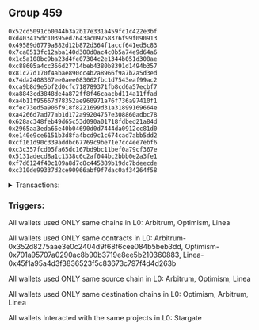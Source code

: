 ## Group 459

```0x02b5a8ce3057c1b2036c06a3427d1ae5e312e850
0x52cd5091cb0044b3a2b17e331a459fc1c422e3bf
0xd403415dc10395ed7643ac09758376f99f090913
0x49589d0779a882d12b872d364f1accf641ed5c83
0x7ca8513fc12aba140d308d8ac4c0b5a74e9d64a6
0x1c5a108bc9ba23d4fe07304c2e1344b051d308ae
0xc88605a4cc366d27714beb4380b8391d1494b357
0x81c27d170f4abae890cc4b2a8966f9a7b2a5d3ed
0x74da2408367ee0aee083062fbc1d7543eaf99ac2
0xca9b8d9e5bf2d0cfc718789371fb8cd6a57ecbf7
0xa8843cd3848de4a872ff8f46caacbd114a11ffad
0xa4b11f95667d78352ae960971a76f736a97410f1
0xfec73ed5a906f918f8221699d31a31899169664e
0xa4266d7ad77ab1d172a99204757e308860adbc78
0x628ac348feb49d65c53d090a01718fdbed21a84d
0x2965aa3eda66e40b04690d0d7444da0912cc81d0
0xe140e9ce6151b3d8fa4bcd9c1c674cad7abb5dd2
0xcf161d90c339addbc67769c9be71e7cc4ee7ebf6
0xc3c357fcd05fa65dc167bd9bc11bef0a79cf367e
0x5131adecd8a1c1338c6c2af044bc2bbb0e2a3fe1
0xf7d6124f40c109a8d7c8c445389b19dc7bdeecde
0xc310de99337d2ce90966abf9f7dac0af34264f58
```
<details>
<summary>Transactions:</summary>

Hashes: 

Wallet: 0x02b5a8ce3057c1b2036c06a3427d1ae5e312e850

       Hash: 0x31999898cc4ce3b30d22a97a5d8a0a3bc6635493acac7ff2c682bbaf03ed1a73
         - source chain: Arbitrum
         - destination chain: Optimism
         - project: Stargate
         - contract: 0x352d8275aae3e0c2404d9f68f6cee084b5beb3dd
         - value USD: 332.865419222
       Hash: 0x18f4721b98d026c4eb0dd162faf505072355921f7da9148365278cc6e227ed2c
         - source chain: Optimism
         - destination chain: Arbitrum
         - project: Stargate
         - contract: 0x701a95707a0290ac8b90b3719e8ee5b210360883
         - value USD: 309.352371763
       Hash: 0x671cde7823cf572037d0569b4b201b4cf6aae99ce8812c47a8c655dfef061447
         - source chain: Arbitrum
         - destination chain: Optimism
         - project: Stargate
         - contract: 0x352d8275aae3e0c2404d9f68f6cee084b5beb3dd
         - value USD: 391.680301944
       Hash: 0xfd8d2575aecd520d01349049e1619019bd86460662679926463508fd10147791
         - source chain: Optimism
         - destination chain: Arbitrum
         - project: Stargate
         - contract: 0x701a95707a0290ac8b90b3719e8ee5b210360883
         - value USD: 378.904839711
       Hash: 0x3c4b9ec1bb70cc80e5f6900f9950289f4e0fa78c3f8cf6ba2223e0789241fe1a
         - source chain: Arbitrum
         - destination chain: Optimism
         - project: Stargate
         - contract: 0x352d8275aae3e0c2404d9f68f6cee084b5beb3dd
         - value USD: 680.616867126
       Hash: 0x344e701a800133fc6e8130cbe8ff4318ff0108e732e41013e2beeeabc301a6e4
         - source chain: Optimism
         - destination chain: Arbitrum
         - project: Stargate
         - contract: 0x701a95707a0290ac8b90b3719e8ee5b210360883
         - value USD: 656.125067682
       Hash: 0xee0cd3bf4ddd519a605953d34c8c0acba498fadb901f37ba2ed2720565175cd6
         - source chain: Linea
         - destination chain: Arbitrum
         - project: Stargate
         - contract: 0x45f1a95a4d3f3836523f5c83673c797f4d4d263b
         - value USD: 643.855389881
       Hash: 0x52a590dc444e10dce367c96b9a11e07ba8693e5f5cea32699292761140a846b5
         - source chain: Arbitrum
         - destination chain: Linea
         - project: Stargate
         - contract: 0x352d8275aae3e0c2404d9f68f6cee084b5beb3dd
         - value USD: 29.805459648
       Hash: 0x99ff224c7803439c0766186a6bf44a3aeac32f3242656e6b41f06030c250fde0
         - source chain: Arbitrum
         - destination chain: Linea
         - project: Stargate
         - contract: 0x352d8275aae3e0c2404d9f68f6cee084b5beb3dd
         - value USD: 54.746989273
Wallet: 0x52cd5091cb0044b3a2b17e331a459fc1c422e3bf

       Hash:0x4d96d91a2c30f9bb95062449c91a0f5f8351ef846d7a5c8da176b8968f9bebb2
         - source chain: Arbitrum
         - destination chain: Optimism
         - project: Stargate
         - contract: 0x352d8275aae3e0c2404d9f68f6cee084b5beb3dd
         - value USD: 387.052813049
       Hash:0xb6d95562ba4d56353d21cc288c217ae52b7970f321ea8b2dd24e929261f2f46d
         - source chain: Optimism
         - destination chain: Arbitrum
         - project: Stargate
         - contract: 0x701a95707a0290ac8b90b3719e8ee5b210360883
         - value USD: 349.862801399
       Hash:0xf1765c5a65e22cfd08625041873a328bf53722751eb3c302174b5d37c5e955df
         - source chain: Arbitrum
         - destination chain: Optimism
         - project: Stargate
         - contract: 0x352d8275aae3e0c2404d9f68f6cee084b5beb3dd
         - value USD: 382.356284411
       Hash:0xe48c2fa138d8a1727f23912e0a985c5c58b8998750b8790abf90ba251c11efab
         - source chain: Optimism
         - destination chain: Arbitrum
         - project: Stargate
         - contract: 0x701a95707a0290ac8b90b3719e8ee5b210360883
         - value USD: 380.700597245
       Hash:0xc6085e199a327b2643db08e7baf867cced47bd86a726d9c5ab6949a131afc2ec
         - source chain: Arbitrum
         - destination chain: Optimism
         - project: Stargate
         - contract: 0x352d8275aae3e0c2404d9f68f6cee084b5beb3dd
         - value USD: 382.76781236
       Hash:0xbd35db7a830de8af4e271c515a0b95037b76e9135f254acb294643e3d9c29830
         - source chain: Arbitrum
         - destination chain: Optimism
         - project: Stargate
         - contract: 0x352d8275aae3e0c2404d9f68f6cee084b5beb3dd
         - value USD: 767.726534421
       Hash:0x069315a30f9ef95684b2718126ebd2c738beea4b353640e201857532f07adda7
         - source chain: Optimism
         - destination chain: Arbitrum
         - project: Stargate
         - contract: 0x701a95707a0290ac8b90b3719e8ee5b210360883
         - value USD: 739.072696977
       Hash:0x317d1926bb2cda07a2f5052d12f0056bde64e426aa8a4f781b0a43dcdf35c46c
         - source chain: Linea
         - destination chain: Arbitrum
         - project: Stargate
         - contract: 0x45f1a95a4d3f3836523f5c83673c797f4d4d263b
         - value USD: 712.620582238
       Hash:0xa83c58ff28bf0212a1baab356644a7706e69deabd9c4a50498f4096aea7463ff
         - source chain: Arbitrum
         - destination chain: Linea
         - project: Stargate
         - contract: 0x352d8275aae3e0c2404d9f68f6cee084b5beb3dd
         - value USD: 26.324680371
       Hash:0x87e46fde624e3cfe47add40e77714a3c37897833ddfbc7fbee7ad943e55b84c7
         - source chain: Arbitrum
         - destination chain: Linea
         - project: Stargate
         - contract: 0x352d8275aae3e0c2404d9f68f6cee084b5beb3dd
         - value USD: 57.425451912
Wallet: 0xd403415dc10395ed7643ac09758376f99f090913

       Hash:0x767f209bb6b2d84782ddb44536f9fa1307e9b78280855ecb1ecee5951f7a6e70
         - source chain: Arbitrum
         - destination chain: Optimism
         - project: Stargate
         - contract: 0x352d8275aae3e0c2404d9f68f6cee084b5beb3dd
         - value USD: 425.758094354
       Hash:0x3d1bf7256d0fe8e764e1e65f82477b31e9682e0e81705b77e488c7cdda99a7a2
         - source chain: Optimism
         - destination chain: Arbitrum
         - project: Stargate
         - contract: 0x701a95707a0290ac8b90b3719e8ee5b210360883
         - value USD: 368.276633051
       Hash:0x1918a97d867955cc5fa4b1c19ab1b466b30eb0e1b98e110e10f82faec682b526
         - source chain: Arbitrum
         - destination chain: Optimism
         - project: Stargate
         - contract: 0x352d8275aae3e0c2404d9f68f6cee084b5beb3dd
         - value USD: 373.025055851
       Hash:0x5d26531dea906a1d42a4db4c240775b1ffbb4cf5db679859fa4a00551057f77e
         - source chain: Optimism
         - destination chain: Arbitrum
         - project: Stargate
         - contract: 0x701a95707a0290ac8b90b3719e8ee5b210360883
         - value USD: 389.679384916
       Hash:0x287ef2e8ce6c8f4b0c60a2e4cdc4b3d04753ee42328ac4dd4406062e8211588e
         - source chain: Arbitrum
         - destination chain: Optimism
         - project: Stargate
         - contract: 0x352d8275aae3e0c2404d9f68f6cee084b5beb3dd
         - value USD: 382.76781236
       Hash:0xe50af753e66dfe2a4ffee4119404b760b04446213f45c03744f19b41e9ac0d75
         - source chain: Arbitrum
         - destination chain: Optimism
         - project: Stargate
         - contract: 0x352d8275aae3e0c2404d9f68f6cee084b5beb3dd
         - value USD: 660.872009206
       Hash:0x691e2349442f90c39df1fe6a59461fcf7d5787f349000bf2b6cfd76d0608837b
         - source chain: Optimism
         - destination chain: Arbitrum
         - project: Stargate
         - contract: 0x701a95707a0290ac8b90b3719e8ee5b210360883
         - value USD: 636.180356818
       Hash:0xa687776af3cef0b25a7297760cec1f55fa369c6a15d5923412a638181c81db02
         - source chain: Linea
         - destination chain: Arbitrum
         - project: Stargate
         - contract: 0x45f1a95a4d3f3836523f5c83673c797f4d4d263b
         - value USD: 789.192983403
       Hash:0xeda34293c68e21674b2f7c6d4a8ba020c9f06a07b0928a621eb8320e8e914952
         - source chain: Arbitrum
         - destination chain: Linea
         - project: Stargate
         - contract: 0x352d8275aae3e0c2404d9f68f6cee084b5beb3dd
         - value USD: 27.498363136
       Hash:0xdec66b9d519aeb8a40898b285efb3b2b5770c801d0ed36e6e80b4cc8f971885d
         - source chain: Arbitrum
         - destination chain: Linea
         - project: Stargate
         - contract: 0x352d8275aae3e0c2404d9f68f6cee084b5beb3dd
         - value USD: 75.509271965
Wallet: 0x49589d0779a882d12b872d364f1accf641ed5c83

       Hash:0x306ae226fc2c79734840a3584a1c36cbc13e37ebff417f787f5d043dd0092ef9
         - source chain: Arbitrum
         - destination chain: Optimism
         - project: Stargate
         - contract: 0x352d8275aae3e0c2404d9f68f6cee084b5beb3dd
         - value USD: 358.02385207
       Hash:0x83d0c9908b6df32dff57118ead7514e8b7a33145f6d9a22840a1626e8734d224
         - source chain: Optimism
         - destination chain: Arbitrum
         - project: Stargate
         - contract: 0x701a95707a0290ac8b90b3719e8ee5b210360883
         - value USD: 331.448969746
       Hash:0xac9576065d906019b1b5cec1e00a13d4ccbdddb4895b212b8ec899005d9fd4c4
         - source chain: Arbitrum
         - destination chain: Optimism
         - project: Stargate
         - contract: 0x352d8275aae3e0c2404d9f68f6cee084b5beb3dd
         - value USD: 335.721758892
       Hash:0x544cf98d3688e06d0541b4af917140f0895bc88eb05b932dfa0499b701706b62
         - source chain: Optimism
         - destination chain: Arbitrum
         - project: Stargate
         - contract: 0x701a95707a0290ac8b90b3719e8ee5b210360883
         - value USD: 326.82787122
       Hash:0xbf5d66b2c7c29923850608f1354d9b31677d751f1d9bd36967aa9cf3b56aa6fa
         - source chain: Arbitrum
         - destination chain: Optimism
         - project: Stargate
         - contract: 0x352d8275aae3e0c2404d9f68f6cee084b5beb3dd
         - value USD: 328.086696309
       Hash:0x231713548e2f2310a6141a9d3a379ea9a1b279c8d41be8e8455ee460d3a81440
         - source chain: Arbitrum
         - destination chain: Optimism
         - project: Stargate
         - contract: 0x352d8275aae3e0c2404d9f68f6cee084b5beb3dd
         - value USD: 754.950449884
       Hash:0x40b18e808d2014a4b494e7d2891ef70ee249217462ad4aad7a2128d123574275
         - source chain: Optimism
         - destination chain: Arbitrum
         - project: Stargate
         - contract: 0x701a95707a0290ac8b90b3719e8ee5b210360883
         - value USD: 726.956751125
       Hash:0x62ea0ef06b79704fbc874e420c6bb8afe2e69da3c5af7a3e889a34f893464a26
         - source chain: Linea
         - destination chain: Arbitrum
         - project: Stargate
         - contract: 0x45f1a95a4d3f3836523f5c83673c797f4d4d263b
         - value USD: 832.947423342
       Hash:0x17e7d2a1a15bbeb07bc811e4c7f30603bf9bb1b01b800c849386b8bac0e1ed1b
         - source chain: Arbitrum
         - destination chain: Linea
         - project: Stargate
         - contract: 0x352d8275aae3e0c2404d9f68f6cee084b5beb3dd
         - value USD: 25.954821989
       Hash:0x553c0fd99ab23ac493f838eee1ae13e7437185072d2e7ae53db259b8f931af81
         - source chain: Arbitrum
         - destination chain: Linea
         - project: Stargate
         - contract: 0x352d8275aae3e0c2404d9f68f6cee084b5beb3dd
         - value USD: 72.56860525
Wallet: 0x7ca8513fc12aba140d308d8ac4c0b5a74e9d64a6

       Hash:0x8b905b9dd101c225b44d1a75eb639917f7ea315b07e7e67384db90080c8f0837
         - source chain: Arbitrum
         - destination chain: Optimism
         - project: Stargate
         - contract: 0x352d8275aae3e0c2404d9f68f6cee084b5beb3dd
         - value USD: 387.052813049
       Hash:0x320743b8f357d11073c1931e1f1e69be6a0bb4b4a62b41072f0787eb441b35e7
         - source chain: Optimism
         - destination chain: Arbitrum
         - project: Stargate
         - contract: 0x701a95707a0290ac8b90b3719e8ee5b210360883
         - value USD: 349.862801399
       Hash:0xeed82904dd6d93776c7939d28785524df88fb189fd3e16c772626439f9f5f81a
         - source chain: Arbitrum
         - destination chain: Optimism
         - project: Stargate
         - contract: 0x352d8275aae3e0c2404d9f68f6cee084b5beb3dd
         - value USD: 373.022920582
       Hash:0x7f302f1aac4a118b318a270b8d702194ad0e3c4b2f6e20960fae6fa303ee3da6
         - source chain: Optimism
         - destination chain: Arbitrum
         - project: Stargate
         - contract: 0x701a95707a0290ac8b90b3719e8ee5b210360883
         - value USD: 371.721809574
       Hash:0x181d9d4a7c58fa23ccfeaaede5fe8b306a3a6e535c44a291001c4c1a32cff1ee
         - source chain: Arbitrum
         - destination chain: Optimism
         - project: Stargate
         - contract: 0x352d8275aae3e0c2404d9f68f6cee084b5beb3dd
         - value USD: 382.262368664
       Hash:0xc2f81681460849077e6e075d09abcf54701cfcebc57e96d21a18a3f65e1af12e
         - source chain: Arbitrum
         - destination chain: Optimism
         - project: Stargate
         - contract: 0x352d8275aae3e0c2404d9f68f6cee084b5beb3dd
         - value USD: 756.886220268
       Hash:0x1a9a2aa59bd11c69934b64c5a6607b8c61fa09a51e988d77058022e56e7dfea8
         - source chain: Optimism
         - destination chain: Arbitrum
         - project: Stargate
         - contract: 0x701a95707a0290ac8b90b3719e8ee5b210360883
         - value USD: 728.634343627
       Hash:0x7d9776046fc50568935f5b8827f7ed33275184f7e6094712a408edf16a9aa24b
         - source chain: Linea
         - destination chain: Arbitrum
         - project: Stargate
         - contract: 0x45f1a95a4d3f3836523f5c83673c797f4d4d263b
         - value USD: 582.905591252
       Hash:0x1164841702334065fa404582097112bd5aa7676d4e4db77c641e03ebbe96e21b
         - source chain: Arbitrum
         - destination chain: Linea
         - project: Stargate
         - contract: 0x352d8275aae3e0c2404d9f68f6cee084b5beb3dd
         - value USD: 29.578063576
       Hash:0xe539f6cd5d63d47f1147830d7824949ce21b8bc18988d7140ab9e2628dc62dc9
         - source chain: Arbitrum
         - destination chain: Linea
         - project: Stargate
         - contract: 0x352d8275aae3e0c2404d9f68f6cee084b5beb3dd
         - value USD: 63.342509746
Wallet: 0x1c5a108bc9ba23d4fe07304c2e1344b051d308ae

       Hash:0x71d72d962a0f05736e75e416b9d94dec58fe4b854d179144bef6ebf6ef354fa5
         - source chain: Arbitrum
         - destination chain: Optimism
         - project: Stargate
         - contract: 0x352d8275aae3e0c2404d9f68f6cee084b5beb3dd
         - value USD: 336.527402597
       Hash:0xb7b4307a86020766cf4bbfe80cefa41429930fa19d0000ed23366df66fa71307
         - source chain: Optimism
         - destination chain: Arbitrum
         - project: Stargate
         - contract: 0x701a95707a0290ac8b90b3719e8ee5b210360883
         - value USD: 313.035138094
       Hash:0x3ae044154ad8acf140711de7664b1f635218ad65d37f879735509201e700f7dc
         - source chain: Arbitrum
         - destination chain: Optimism
         - project: Stargate
         - contract: 0x352d8275aae3e0c2404d9f68f6cee084b5beb3dd
         - value USD: 391.673641435
       Hash:0xcd7cc98deb1cdf49995ad6078fb16d894d5c2bacdf777cb27676cfd39d50b681
         - source chain: Optimism
         - destination chain: Arbitrum
         - project: Stargate
         - contract: 0x701a95707a0290ac8b90b3719e8ee5b210360883
         - value USD: 378.904839711
       Hash:0x7945df00e5e5f7d4103cd9a030763ed589fa25d43d9b1deeecb021366e3df9b1
         - source chain: Arbitrum
         - destination chain: Optimism
         - project: Stargate
         - contract: 0x352d8275aae3e0c2404d9f68f6cee084b5beb3dd
         - value USD: 364.059398727
       Hash:0xef689678a5a1d20dafda86574fbd9477a2ae4f64b922ca963406fbfed8d1b28b
         - source chain: Arbitrum
         - destination chain: Optimism
         - project: Stargate
         - contract: 0x352d8275aae3e0c2404d9f68f6cee084b5beb3dd
         - value USD: 667.066474436
       Hash:0xead1da4fc8d29e08546f3ee98d82dd6ead53be4099f84488aac65ef6a1e0d935
         - source chain: Optimism
         - destination chain: Arbitrum
         - project: Stargate
         - contract: 0x701a95707a0290ac8b90b3719e8ee5b210360883
         - value USD: 641.958730993
       Hash:0xc3026c1387830ad07165399fc7aa85094d42f6dd1e8e105276b41560bf5570f0
         - source chain: Linea
         - destination chain: Arbitrum
         - project: Stargate
         - contract: 0x45f1a95a4d3f3836523f5c83673c797f4d4d263b
         - value USD: 814.190057538
       Hash:0xb84d634b695eae4ab6d5c21a99f404228038551b49d0f13a007f9d47a3adfab4
         - source chain: Arbitrum
         - destination chain: Linea
         - project: Stargate
         - contract: 0x352d8275aae3e0c2404d9f68f6cee084b5beb3dd
         - value USD: 26.593162991
       Hash:0x0307852bcb144ffea4d80d8cce6761bf7856a6f4b3a5fdc2b94d73730e00eb83
         - source chain: Arbitrum
         - destination chain: Linea
         - project: Stargate
         - contract: 0x352d8275aae3e0c2404d9f68f6cee084b5beb3dd
         - value USD: 71.061411685
Wallet: 0xc88605a4cc366d27714beb4380b8391d1494b357

       Hash:0x8feeee30f05129312e77be1f35ee0748032ca265d976b4e576e9a48651a05366
         - source chain: Arbitrum
         - destination chain: Optimism
         - project: Stargate
         - contract: 0x352d8275aae3e0c2404d9f68f6cee084b5beb3dd
         - value USD: 377.376492723
       Hash:0xad4d691b75b53b4c197c83244cf2df4bf70758e7bf7f0355a137ffc8a946f1d0
         - source chain: Optimism
         - destination chain: Arbitrum
         - project: Stargate
         - contract: 0x701a95707a0290ac8b90b3719e8ee5b210360883
         - value USD: 349.862801399
       Hash:0x62cbace756c4f2a54feb327076da985157c2c9dc01186e3dbacdbe73d395bdf0
         - source chain: Arbitrum
         - destination chain: Optimism
         - project: Stargate
         - contract: 0x352d8275aae3e0c2404d9f68f6cee084b5beb3dd
         - value USD: 354.370237525
       Hash:0x954bc7e91fb709ad8e90624add35c778a9bf6f45cfcb4fa5778fa99bd88e5b8c
         - source chain: Optimism
         - destination chain: Arbitrum
         - project: Stargate
         - contract: 0x701a95707a0290ac8b90b3719e8ee5b210360883
         - value USD: 344.785446562
       Hash:0x7800ee861525cd6fdff102cf82c4e7401f07544740ecc766a69abb3701ef339a
         - source chain: Arbitrum
         - destination chain: Optimism
         - project: Stargate
         - contract: 0x352d8275aae3e0c2404d9f68f6cee084b5beb3dd
         - value USD: 345.856428791
       Hash:0x56a594922e2a24452af43976a3518116b69eccf232a37221e457d3306e63dfd2
         - source chain: Arbitrum
         - destination chain: Optimism
         - project: Stargate
         - contract: 0x352d8275aae3e0c2404d9f68f6cee084b5beb3dd
         - value USD: 801.796093185
       Hash:0x4ddcaf2c5c7fc8ef3cbfaeb64de61e5cd7eea4ad9c84824c47a6938be9956f5d
         - source chain: Optimism
         - destination chain: Arbitrum
         - project: Stargate
         - contract: 0x701a95707a0290ac8b90b3719e8ee5b210360883
         - value USD: 771.878950361
       Hash:0x180a82bfafa8fbd6b9095363cf0a815a3611766bd98caf606ad23833fc8c6ab0
         - source chain: Linea
         - destination chain: Arbitrum
         - project: Stargate
         - contract: 0x45f1a95a4d3f3836523f5c83673c797f4d4d263b
         - value USD: 715.735870455
       Hash:0x6dd7c60bfa4ec88179cd6da12b930ad8fca58b83b9f54bab97db9c5818f01acb
         - source chain: Arbitrum
         - destination chain: Linea
         - project: Stargate
         - contract: 0x352d8275aae3e0c2404d9f68f6cee084b5beb3dd
         - value USD: 26.720664114
       Hash:0x961be591aa27e7a17ec116ba0f06e55d5834ec7a3dbb1a77161d49ccd521f332
         - source chain: Arbitrum
         - destination chain: Linea
         - project: Stargate
         - contract: 0x352d8275aae3e0c2404d9f68f6cee084b5beb3dd
         - value USD: 79.553463767
Wallet: 0x81c27d170f4abae890cc4b2a8966f9a7b2a5d3ed

       Hash:0x3c81a8a1a12fc96048e37807dde563833e9bc79014eec8b0e1b0e82cfb7c1673
         - source chain: Arbitrum
         - destination chain: Optimism
         - project: Stargate
         - contract: 0x352d8275aae3e0c2404d9f68f6cee084b5beb3dd
         - value USD: 336.996616035
       Hash:0xeecd4ac6054d127c39681c8844ab8abe42257aa1ba273be09658ef153ba29c69
         - source chain: Optimism
         - destination chain: Arbitrum
         - project: Stargate
         - contract: 0x701a95707a0290ac8b90b3719e8ee5b210360883
         - value USD: 313.035138094
       Hash:0xbb1673ad644a446c0429428fc9b26d60e8ef616725d4cf7663e8b87999297659
         - source chain: Arbitrum
         - destination chain: Optimism
         - project: Stargate
         - contract: 0x352d8275aae3e0c2404d9f68f6cee084b5beb3dd
         - value USD: 391.668040438
       Hash:0xbbe9bd6c62725bfe6a1d9b663d445f5146fc8684c5972ff9c629dd6b26851cbb
         - source chain: Optimism
         - destination chain: Arbitrum
         - project: Stargate
         - contract: 0x701a95707a0290ac8b90b3719e8ee5b210360883
         - value USD: 378.904839711
       Hash:0xe80c277c4df7cc2395805b3f4b8467108caf02f9425857acef57ffa339b74d59
         - source chain: Arbitrum
         - destination chain: Optimism
         - project: Stargate
         - contract: 0x352d8275aae3e0c2404d9f68f6cee084b5beb3dd
         - value USD: 382.262368664
       Hash:0x30719e6d944cb969feb83db19deeb2ed9fbeede4e0caebcf9eed36111f1e83e7
         - source chain: Arbitrum
         - destination chain: Optimism
         - project: Stargate
         - contract: 0x352d8275aae3e0c2404d9f68f6cee084b5beb3dd
         - value USD: 583.247616795
       Hash:0xedbf449e106e0a3b064c6d2b38ed2be6d045f832f8c1365bdd252ab3d71eb72b
         - source chain: Optimism
         - destination chain: Arbitrum
         - project: Stargate
         - contract: 0x701a95707a0290ac8b90b3719e8ee5b210360883
         - value USD: 564.41667754
       Hash:0xc00bf8355302fb433e4210a0ee13f13e47c99d044e39f145e022e38c295b4b6c
         - source chain: Linea
         - destination chain: Arbitrum
         - project: Stargate
         - contract: 0x45f1a95a4d3f3836523f5c83673c797f4d4d263b
         - value USD: 796.997088216
       Hash:0x62e7182e7b2968ee598fe7c5f045347d4167b5cd6db67c2bf7d25932db591277
         - source chain: Arbitrum
         - destination chain: Linea
         - project: Stargate
         - contract: 0x352d8275aae3e0c2404d9f68f6cee084b5beb3dd
         - value USD: 27.37564551
       Hash:0x36a87fba521d45a0dba7ee557888f94231768156302dbcfb9bc6172ed112f823
         - source chain: Arbitrum
         - destination chain: Linea
         - project: Stargate
         - contract: 0x352d8275aae3e0c2404d9f68f6cee084b5beb3dd
         - value USD: 65.757672814
Wallet: 0x74da2408367ee0aee083062fbc1d7543eaf99ac2

       Hash:0x1d1dbd26e71e32f26a50924bd986fad346e852ea4987cdae57b8a508956e7f4c
         - source chain: Arbitrum
         - destination chain: Optimism
         - project: Stargate
         - contract: 0x352d8275aae3e0c2404d9f68f6cee084b5beb3dd
         - value USD: 390.92334118
       Hash:0x0953751bbf59fc99b452934418c8b94f68ff71562203a809d072953738315400
         - source chain: Optimism
         - destination chain: Arbitrum
         - project: Stargate
         - contract: 0x701a95707a0290ac8b90b3719e8ee5b210360883
         - value USD: 359.069717225
       Hash:0x420c4e73f9aaa506ab807940d4fb8122e742e791c19275cdee13595649a45643
         - source chain: Arbitrum
         - destination chain: Optimism
         - project: Stargate
         - contract: 0x352d8275aae3e0c2404d9f68f6cee084b5beb3dd
         - value USD: 369.284298457
       Hash:0x6db9dbdd893aae4a817c5adacb29b6f5a6ebc5c9f1116dbf69b0df0fdb06da70
         - source chain: Optimism
         - destination chain: Arbitrum
         - project: Stargate
         - contract: 0x701a95707a0290ac8b90b3719e8ee5b210360883
         - value USD: 362.743021904
       Hash:0xafabd49fa5baa7f92f5208c50aa4aa11e3a7b6b510c260b28f1d127485ad04da
         - source chain: Arbitrum
         - destination chain: Optimism
         - project: Stargate
         - contract: 0x352d8275aae3e0c2404d9f68f6cee084b5beb3dd
         - value USD: 364.059398727
       Hash:0x2d4ea9cae2086c7eb8b80e790895a2e096343adc719ad1214af1de0323f3319e
         - source chain: Arbitrum
         - destination chain: Optimism
         - project: Stargate
         - contract: 0x352d8275aae3e0c2404d9f68f6cee084b5beb3dd
         - value USD: 855.610509869
       Hash:0xff338b732f8a00b8c2faea6b14bc1e3ab67d6a775ad2a367ea7699c4b72fa0e9
         - source chain: Optimism
         - destination chain: Arbitrum
         - project: Stargate
         - contract: 0x701a95707a0290ac8b90b3719e8ee5b210360883
         - value USD: 826.307507112
       Hash:0x6f475382f5838e7a9d4bc35c7ce0e85c85e802f398ab51707d55c6b6269f984f
         - source chain: Linea
         - destination chain: Arbitrum
         - project: Stargate
         - contract: 0x45f1a95a4d3f3836523f5c83673c797f4d4d263b
         - value USD: 648.535765286
       Hash:0x4d89f397e18a4bb3e23c777402638e1b5282a4094c12b874e79e66947ad2babf
         - source chain: Arbitrum
         - destination chain: Linea
         - project: Stargate
         - contract: 0x352d8275aae3e0c2404d9f68f6cee084b5beb3dd
         - value USD: 27.272687284
       Hash:0x21e3cb19c430f6ad2c9fc03c04cb6a3e8ef817e6fde30725ff3dcf8618de2ae7
         - source chain: Arbitrum
         - destination chain: Linea
         - project: Stargate
         - contract: 0x352d8275aae3e0c2404d9f68f6cee084b5beb3dd
         - value USD: 65.026553199
Wallet: 0xca9b8d9e5bf2d0cfc718789371fb8cd6a57ecbf7

       Hash:0xf0e3b6e660358a3fdbe8166d597a785e09b89fe4d57308c3b5a93931f25dec90
         - source chain: Arbitrum
         - destination chain: Optimism
         - project: Stargate
         - contract: 0x352d8275aae3e0c2404d9f68f6cee084b5beb3dd
         - value USD: 387.052813049
       Hash:0xeadf494b94f1bf9f91780867f5205f12a5eb8a48386259c7ada3615ffe568dba
         - source chain: Optimism
         - destination chain: Arbitrum
         - project: Stargate
         - contract: 0x701a95707a0290ac8b90b3719e8ee5b210360883
         - value USD: 349.862801399
       Hash:0xe0a9bc76b9c8479c11b10440d471f10780dd8b3807ea25ff36d2961e529242ff
         - source chain: Arbitrum
         - destination chain: Optimism
         - project: Stargate
         - contract: 0x352d8275aae3e0c2404d9f68f6cee084b5beb3dd
         - value USD: 350.631276728
       Hash:0xfb3a69e8537dce955d92b372edb357930d20368b48079f19cbbe7e541932e1e9
         - source chain: Optimism
         - destination chain: Arbitrum
         - project: Stargate
         - contract: 0x701a95707a0290ac8b90b3719e8ee5b210360883
         - value USD: 350.172719164
       Hash:0xb0650203d9d7a27645c2aa724b62615641c11db52be7265f8630f4466ee3ecc6
         - source chain: Arbitrum
         - destination chain: Optimism
         - project: Stargate
         - contract: 0x352d8275aae3e0c2404d9f68f6cee084b5beb3dd
         - value USD: 345.856428791
       Hash:0xe129433bd2d07bec0849dc440db6530f4a425cac8f5843aa95af29e1c9fb8ad8
         - source chain: Arbitrum
         - destination chain: Optimism
         - project: Stargate
         - contract: 0x352d8275aae3e0c2404d9f68f6cee084b5beb3dd
         - value USD: 741.400057194
       Hash:0xcedbb2ac96fb7b1bf9c036ddb674f56195f6e3281e06baaec0fc35d1c75cf655
         - source chain: Optimism
         - destination chain: Arbitrum
         - project: Stargate
         - contract: 0x701a95707a0290ac8b90b3719e8ee5b210360883
         - value USD: 716.331998608
       Hash:0xc64b236d88c9d12d12a6b52840b8b2fdefccc0be6788ea703c08c216463db7ea
         - source chain: Linea
         - destination chain: Arbitrum
         - project: Stargate
         - contract: 0x45f1a95a4d3f3836523f5c83673c797f4d4d263b
         - value USD: 586.024613737
       Hash:0x64fceb9d423e7e8d4664f7eaa92760069a41bfb39eb85c385a4783725aec7d16
         - source chain: Arbitrum
         - destination chain: Linea
         - project: Stargate
         - contract: 0x352d8275aae3e0c2404d9f68f6cee084b5beb3dd
         - value USD: 25.790088827
       Hash:0x52054968a05ff0538e76d3a6ca7d6e3c4c4445498dbcbf23efd8513aafb77bc7
         - source chain: Arbitrum
         - destination chain: Linea
         - project: Stargate
         - contract: 0x352d8275aae3e0c2404d9f68f6cee084b5beb3dd
         - value USD: 62.830368069
Wallet: 0xa8843cd3848de4a872ff8f46caacbd114a11ffad

       Hash:0x15f39dd084cb4c4f46952e973ed6a9b2324cd7b18c8598be5bb74b2288477c93
         - source chain: Arbitrum
         - destination chain: Optimism
         - project: Stargate
         - contract: 0x352d8275aae3e0c2404d9f68f6cee084b5beb3dd
         - value USD: 390.92334118
       Hash:0x38fb8b4e1c2f86fb5ae2fbbe0ab7a41b7f7fe279a7c0c0adf4d4312ef9932b5f
         - source chain: Optimism
         - destination chain: Arbitrum
         - project: Stargate
         - contract: 0x701a95707a0290ac8b90b3719e8ee5b210360883
         - value USD: 359.069717225
       Hash:0x758467a7c1bb435e670d16cf5ac31947c7ab1310e25d68666e9065cb3a53dbb3
         - source chain: Arbitrum
         - destination chain: Optimism
         - project: Stargate
         - contract: 0x352d8275aae3e0c2404d9f68f6cee084b5beb3dd
         - value USD: 369.280942453
       Hash:0xad0b4e6eaa02240009172c71d90ae35271a7440b7018a5dbf0ac07fe719a7ef5
         - source chain: Optimism
         - destination chain: Arbitrum
         - project: Stargate
         - contract: 0x701a95707a0290ac8b90b3719e8ee5b210360883
         - value USD: 362.743021904
       Hash:0x7e1602c7f377d2d23a97f0147ee4d8436409b4ca4bedc21aa5320c1d8f72c3e5
         - source chain: Arbitrum
         - destination chain: Optimism
         - project: Stargate
         - contract: 0x352d8275aae3e0c2404d9f68f6cee084b5beb3dd
         - value USD: 364.059398727
       Hash:0x1a34d2ebe093c38bf279c0364f9b5dff34d17fd2fb3b8d41e467c27b43ca1906
         - source chain: Arbitrum
         - destination chain: Optimism
         - project: Stargate
         - contract: 0x352d8275aae3e0c2404d9f68f6cee084b5beb3dd
         - value USD: 708.685537699
       Hash:0x4f2cb3c4ed0d5bf421c9cd17d75a13decda0e47863492e9e9d9388d55bfef240
         - source chain: Optimism
         - destination chain: Arbitrum
         - project: Stargate
         - contract: 0x701a95707a0290ac8b90b3719e8ee5b210360883
         - value USD: 685.01693856
       Hash:0x88fce29d6328b61cb2b636e56fb9de46a4b5b827c872a29755b9ce2b84d372ed
         - source chain: Linea
         - destination chain: Arbitrum
         - project: Stargate
         - contract: 0x45f1a95a4d3f3836523f5c83673c797f4d4d263b
         - value USD: 800.117322944
       Hash:0xcc382e07bbc9cfe908219c38666a93be458625c3c780455ab27b734560624e30
         - source chain: Arbitrum
         - destination chain: Linea
         - project: Stargate
         - contract: 0x352d8275aae3e0c2404d9f68f6cee084b5beb3dd
         - value USD: 26.860854379
       Hash:0xa47dba2b2e0a0213018c897239e0e04ba91787eb93232fbbd1383a7d9d242797
         - source chain: Arbitrum
         - destination chain: Linea
         - project: Stargate
         - contract: 0x352d8275aae3e0c2404d9f68f6cee084b5beb3dd
         - value USD: 62.825434059
Wallet: 0xa4b11f95667d78352ae960971a76f736a97410f1

       Hash:0x27a5012f0b964a394c110162a73ecc5b352a87b280110b0d3e641e8f38cd7911
         - source chain: Arbitrum
         - destination chain: Optimism
         - project: Stargate
         - contract: 0x352d8275aae3e0c2404d9f68f6cee084b5beb3dd
         - value USD: 387.052813049
       Hash:0xc465778824338cdbb91a52d73a1e24d2b32954d9a1628384388d10942988951f
         - source chain: Optimism
         - destination chain: Arbitrum
         - project: Stargate
         - contract: 0x701a95707a0290ac8b90b3719e8ee5b210360883
         - value USD: 349.862801399
       Hash:0x20bbacda3ecc8f555653f6b3faea155624834df87a4f6cf6f760100125eb9c31
         - source chain: Arbitrum
         - destination chain: Optimism
         - project: Stargate
         - contract: 0x352d8275aae3e0c2404d9f68f6cee084b5beb3dd
         - value USD: 354.533610505
       Hash:0xe364f7082e0a897927150ab39436b66dede256de90a43afa97f4293c02c2a2aa
         - source chain: Optimism
         - destination chain: Arbitrum
         - project: Stargate
         - contract: 0x701a95707a0290ac8b90b3719e8ee5b210360883
         - value USD: 353.764234233
       Hash:0x5f7105ce881b4469a2de12df93eac43ccbfa2207cc2c4df5975228bfc428eba4
         - source chain: Arbitrum
         - destination chain: Optimism
         - project: Stargate
         - contract: 0x352d8275aae3e0c2404d9f68f6cee084b5beb3dd
         - value USD: 360.41880474
       Hash:0x2f52512fde3bb38200cec337e765b3605122d5f983bdccd0ce0fd5c5900e8acb
         - source chain: Arbitrum
         - destination chain: Optimism
         - project: Stargate
         - contract: 0x352d8275aae3e0c2404d9f68f6cee084b5beb3dd
         - value USD: 823.089567412
       Hash:0xfcc4ddf5710925cd9bf47ecd854965ec803d403f266ac85cb0f231e7ec733897
         - source chain: Optimism
         - destination chain: Arbitrum
         - project: Stargate
         - contract: 0x701a95707a0290ac8b90b3719e8ee5b210360883
         - value USD: 795.17884623
       Hash:0xd9d8f5de075695113c63e479d4e40338b05ab33f2973e2fdc06f5fab9ba13a81
         - source chain: Linea
         - destination chain: Arbitrum
         - project: Stargate
         - contract: 0x45f1a95a4d3f3836523f5c83673c797f4d4d263b
         - value USD: 700.100396798
       Hash:0x0929eb8bba537f47887316dbbdc425d02df562b5b9920756eb10fbdaa1847bd7
         - source chain: Arbitrum
         - destination chain: Linea
         - project: Stargate
         - contract: 0x352d8275aae3e0c2404d9f68f6cee084b5beb3dd
         - value USD: 24.945082498
       Hash:0xa422e58ce7618d4f3d6c9ce9021d3cf98160deb598f89fe0071ef3d941a80251
         - source chain: Arbitrum
         - destination chain: Linea
         - project: Stargate
         - contract: 0x352d8275aae3e0c2404d9f68f6cee084b5beb3dd
         - value USD: 82.349084534
Wallet: 0xfec73ed5a906f918f8221699d31a31899169664e

       Hash:0xfaca16919432119295e09eaee5a8158ad1cc852a0402f48f4fd68f495d2a1ff1
         - source chain: Arbitrum
         - destination chain: Optimism
         - project: Stargate
         - contract: 0x352d8275aae3e0c2404d9f68f6cee084b5beb3dd
         - value USD: 387.052813049
       Hash:0x683751386b7c246a26ac375bf2307d791e3742fb339a5eb9724eecf660ac3e5b
         - source chain: Optimism
         - destination chain: Arbitrum
         - project: Stargate
         - contract: 0x701a95707a0290ac8b90b3719e8ee5b210360883
         - value USD: 349.862801399
       Hash:0x98e0115ddc838a1a41deb7feece138edf44b52f5090fb8e5f27d426cddfdc922
         - source chain: Arbitrum
         - destination chain: Optimism
         - project: Stargate
         - contract: 0x352d8275aae3e0c2404d9f68f6cee084b5beb3dd
         - value USD: 363.861687041
       Hash:0x471880dbacacd613172099539d7e155e5b08ce5edd6e48736e4f99be709327c9
         - source chain: Optimism
         - destination chain: Arbitrum
         - project: Stargate
         - contract: 0x701a95707a0290ac8b90b3719e8ee5b210360883
         - value USD: 362.743021904
       Hash:0x6240ebbdf7b667756d0ee7a812a0cd0fa59103f6e4a3900d703aafaab5ea3a7e
         - source chain: Arbitrum
         - destination chain: Optimism
         - project: Stargate
         - contract: 0x352d8275aae3e0c2404d9f68f6cee084b5beb3dd
         - value USD: 364.059398727
       Hash:0x8b35f5974b2903f8b822ff040f1eee1c8eca6628c8848aa05af19fa5bc4c454a
         - source chain: Arbitrum
         - destination chain: Optimism
         - project: Stargate
         - contract: 0x352d8275aae3e0c2404d9f68f6cee084b5beb3dd
         - value USD: 834.897766757
       Hash:0x9142a564a2a614fae6d55ac9532eeb43c19f0ad9a625d1d61acc31ad48579bb9
         - source chain: Optimism
         - destination chain: Arbitrum
         - project: Stargate
         - contract: 0x701a95707a0290ac8b90b3719e8ee5b210360883
         - value USD: 806.549195414
       Hash:0xbaa041e2c2a9882f63793f34eb147001a79172ec7cab26bc1f5e5ca733e2d55e
         - source chain: Linea
         - destination chain: Arbitrum
         - project: Stargate
         - contract: 0x45f1a95a4d3f3836523f5c83673c797f4d4d263b
         - value USD: 556.32896917
       Hash:0x45b0c8e98493692d0583f845f53714557134827c6016d14dd073ad11a7a2d8a4
         - source chain: Arbitrum
         - destination chain: Linea
         - project: Stargate
         - contract: 0x352d8275aae3e0c2404d9f68f6cee084b5beb3dd
         - value USD: 29.681017907
       Hash:0x8521eda81cfc9f9da9dd61462a0f221f1507e6a8b88501861728d59ef93d6b71
         - source chain: Arbitrum
         - destination chain: Linea
         - project: Stargate
         - contract: 0x352d8275aae3e0c2404d9f68f6cee084b5beb3dd
         - value USD: 63.070821816
Wallet: 0xa4266d7ad77ab1d172a99204757e308860adbc78

       Hash:0xd01177c041d8042ae35e1feaeea942a36b2629e253a3e0781563a02c7b24f405
         - source chain: Arbitrum
         - destination chain: Optimism
         - project: Stargate
         - contract: 0x352d8275aae3e0c2404d9f68f6cee084b5beb3dd
         - value USD: 387.052813049
       Hash:0x56d56248e91ef9799afafc486302abbf67c64afac3f48be8ea22c8476a0e6ce4
         - source chain: Optimism
         - destination chain: Arbitrum
         - project: Stargate
         - contract: 0x701a95707a0290ac8b90b3719e8ee5b210360883
         - value USD: 349.862801399
       Hash:0xb1fb199bc9f5d88805d442cd9fae43e0c518efe2caf170cf42982ec1476ce2b4
         - source chain: Arbitrum
         - destination chain: Optimism
         - project: Stargate
         - contract: 0x352d8275aae3e0c2404d9f68f6cee084b5beb3dd
         - value USD: 354.536018191
       Hash:0x9bbbff17dfa7d7a6f41ce66303589419db99630472fef617aa51cc2a8e15da54
         - source chain: Optimism
         - destination chain: Arbitrum
         - project: Stargate
         - contract: 0x701a95707a0290ac8b90b3719e8ee5b210360883
         - value USD: 353.764234233
       Hash:0x5787ba075ee37f006ce078844dbc7dd98d9f90eba0831175106d0e9575790a88
         - source chain: Arbitrum
         - destination chain: Optimism
         - project: Stargate
         - contract: 0x352d8275aae3e0c2404d9f68f6cee084b5beb3dd
         - value USD: 354.957913759
       Hash:0x1d785d787747da2d1c7140486319d8508fae96e1bdf220036e3eba55ba7485a9
         - source chain: Arbitrum
         - destination chain: Optimism
         - project: Stargate
         - contract: 0x352d8275aae3e0c2404d9f68f6cee084b5beb3dd
         - value USD: 623.124486712
       Hash:0x6f68bf82e563adf28314378c2ea54b25846cfe19e1211cfd4d1c1af257626c64
         - source chain: Optimism
         - destination chain: Arbitrum
         - project: Stargate
         - contract: 0x701a95707a0290ac8b90b3719e8ee5b210360883
         - value USD: 602.814905933
       Hash:0x820b6859b6785118bce2fe5171be5574ef9944cea551d8831ade9b1f20e71cfd
         - source chain: Linea
         - destination chain: Arbitrum
         - project: Stargate
         - contract: 0x45f1a95a4d3f3836523f5c83673c797f4d4d263b
         - value USD: 579.771590795
       Hash:0xca6501f4845878ab79144ec0186f4384a6e8125dcf447461dfdabc26b4b3fb9d
         - source chain: Arbitrum
         - destination chain: Linea
         - project: Stargate
         - contract: 0x352d8275aae3e0c2404d9f68f6cee084b5beb3dd
         - value USD: 26.159952942
       Hash:0x998af70e0d114e416bead050ff8608aa8eb9dbe64168ca369a00efcb85e8afaf
         - source chain: Arbitrum
         - destination chain: Linea
         - project: Stargate
         - contract: 0x352d8275aae3e0c2404d9f68f6cee084b5beb3dd
         - value USD: 26.160738441
       Hash:0x059643e5abc2cd2f31d73d6f823a973bc6479e8d72840d88a90b827d278fcb7a
         - source chain: Arbitrum
         - destination chain: Linea
         - project: Stargate
         - contract: 0x352d8275aae3e0c2404d9f68f6cee084b5beb3dd
         - value USD: 48.296904606
Wallet: 0x628ac348feb49d65c53d090a01718fdbed21a84d

       Hash:0x0ffe3f6c8d14886d62149f015977650d5a8d35915d2e3a269e20fdcdb00df310
         - source chain: Arbitrum
         - destination chain: Optimism
         - project: Stargate
         - contract: 0x352d8275aae3e0c2404d9f68f6cee084b5beb3dd
         - value USD: 387.029941272
       Hash:0x89c5010cb4e4892beab4b749182b3cecf54b927be01fb2470d276d50d1b439f9
         - source chain: Optimism
         - destination chain: Arbitrum
         - project: Stargate
         - contract: 0x701a95707a0290ac8b90b3719e8ee5b210360883
         - value USD: 349.862801399
       Hash:0x135ea332222a6a479ad5d44c02c58d622683fd869f02b73eee3386fbca9a489c
         - source chain: Arbitrum
         - destination chain: Optimism
         - project: Stargate
         - contract: 0x352d8275aae3e0c2404d9f68f6cee084b5beb3dd
         - value USD: 354.530713379
       Hash:0xf683b298cf5c3091643af49c77bed0701ff863a19c941c81aaa34c28a0f0fe58
         - source chain: Optimism
         - destination chain: Arbitrum
         - project: Stargate
         - contract: 0x701a95707a0290ac8b90b3719e8ee5b210360883
         - value USD: 353.764234233
       Hash:0xb0a93d6823c47842071527ffbab45c9c8d238a0eecbb76241cbfbb5bf7359b09
         - source chain: Arbitrum
         - destination chain: Optimism
         - project: Stargate
         - contract: 0x352d8275aae3e0c2404d9f68f6cee084b5beb3dd
         - value USD: 345.856428791
       Hash:0xe6ffac374f37ae4efdef9451ceed84d76e7d268dabe49ae51d7798c76900d9a7
         - source chain: Arbitrum
         - destination chain: Optimism
         - project: Stargate
         - contract: 0x352d8275aae3e0c2404d9f68f6cee084b5beb3dd
         - value USD: 875.548944827
       Hash:0xf23eb4a6bcc1ff4a867cb4b673a63ca7a30c1deb14716d34e7535e439357e39e
         - source chain: Optimism
         - destination chain: Arbitrum
         - project: Stargate
         - contract: 0x701a95707a0290ac8b90b3719e8ee5b210360883
         - value USD: 845.693020475
       Hash:0x8f5ce2351cdc2babc59c866c27862c4e56e6da9c753dcda4ed6fdcd9a9deca90
         - source chain: Linea
         - destination chain: Arbitrum
         - project: Stargate
         - contract: 0x45f1a95a4d3f3836523f5c83673c797f4d4d263b
         - value USD: 747.760877282
       Hash:0x90dbab177baae9550685029aee5875cfbda35eb6ea3ac64df8ce2e20a6d2902c
         - source chain: Arbitrum
         - destination chain: Linea
         - project: Stargate
         - contract: 0x352d8275aae3e0c2404d9f68f6cee084b5beb3dd
         - value USD: 26.905181045
       Hash:0x1b526c7c39f3bdbb75651307f1733466e70600f2eec3483fe40bf59e260fb642
         - source chain: Arbitrum
         - destination chain: Linea
         - project: Stargate
         - contract: 0x352d8275aae3e0c2404d9f68f6cee084b5beb3dd
         - value USD: 55.143705947
Wallet: 0x2965aa3eda66e40b04690d0d7444da0912cc81d0

       Hash:0xc54593f6693b6960b10e28cec93dd9a6723afbcbbead4cb65bea1403ce593b11
         - source chain: Arbitrum
         - destination chain: Optimism
         - project: Stargate
         - contract: 0x352d8275aae3e0c2404d9f68f6cee084b5beb3dd
         - value USD: 387.028788241
       Hash:0xd64373bd6d068f9a6cbb0e2732ce53c64de99374c71ad3e1188aeaf76bad3302
         - source chain: Optimism
         - destination chain: Arbitrum
         - project: Stargate
         - contract: 0x701a95707a0290ac8b90b3719e8ee5b210360883
         - value USD: 349.862801399
       Hash:0xfc24f9a4dd62ba13cb5a37126a501a19fd7e43ab4009bb4828e2c049df562c61
         - source chain: Arbitrum
         - destination chain: Optimism
         - project: Stargate
         - contract: 0x352d8275aae3e0c2404d9f68f6cee084b5beb3dd
         - value USD: 354.521503089
       Hash:0xa395bafad961b58f45d2f43afc7223b81f1c6d4801f53eff9189d30981d77e02
         - source chain: Optimism
         - destination chain: Arbitrum
         - project: Stargate
         - contract: 0x701a95707a0290ac8b90b3719e8ee5b210360883
         - value USD: 353.764234233
       Hash:0x4f6396d9d1e71643b8bd59d3e5978cfb4adf797e65cd1c4f90c8355a67846794
         - source chain: Arbitrum
         - destination chain: Optimism
         - project: Stargate
         - contract: 0x352d8275aae3e0c2404d9f68f6cee084b5beb3dd
         - value USD: 354.957913759
       Hash:0x2d3470c665909750387bfd127d91d34e8feeab4617d170b2b0349fbcc193382b
         - source chain: Arbitrum
         - destination chain: Optimism
         - project: Stargate
         - contract: 0x352d8275aae3e0c2404d9f68f6cee084b5beb3dd
         - value USD: 630.286837134
       Hash:0x274bb3fa4f0dd53524174776ffd2384762b4f6192ccd3e5bb62ac1e26cad362b
         - source chain: Optimism
         - destination chain: Arbitrum
         - project: Stargate
         - contract: 0x701a95707a0290ac8b90b3719e8ee5b210360883
         - value USD: 609.525275943
       Hash:0x60a3a0ba5d29a5c4bfef8fbe2f94682d7bef748ead5d111fefcdb509144b548a
         - source chain: Linea
         - destination chain: Arbitrum
         - project: Stargate
         - contract: 0x45f1a95a4d3f3836523f5c83673c797f4d4d263b
         - value USD: 754.790848502
       Hash:0x9bcb24627b3fdc00edb57f2e348f614404e2e80364f0175ec7c36fdb7d1920f8
         - source chain: Arbitrum
         - destination chain: Linea
         - project: Stargate
         - contract: 0x352d8275aae3e0c2404d9f68f6cee084b5beb3dd
         - value USD: 26.696121217
       Hash:0x410c3185e58894f75086d157e3fcb27a25a7c80563096c8c9c07e4d075f441f6
         - source chain: Arbitrum
         - destination chain: Linea
         - project: Stargate
         - contract: 0x352d8275aae3e0c2404d9f68f6cee084b5beb3dd
         - value USD: 77.665593337
Wallet: 0xe140e9ce6151b3d8fa4bcd9c1c674cad7abb5dd2

       Hash:0xb0f9b1c02bd1f49fd8506b3ec1ad641233473361927de8e0ac7b429a0b71f828
         - source chain: Arbitrum
         - destination chain: Optimism
         - project: Stargate
         - contract: 0x352d8275aae3e0c2404d9f68f6cee084b5beb3dd
         - value USD: 387.021836019
       Hash:0x6903487fbec6d89053072e05b5a63b69bfe292320e565ed703255eaf34e6cccd
         - source chain: Optimism
         - destination chain: Arbitrum
         - project: Stargate
         - contract: 0x701a95707a0290ac8b90b3719e8ee5b210360883
         - value USD: 349.862801399
       Hash:0xe2471d9a90ec8ef1d0ab6bc218bd29897daa807161f2acbb529dc30ca159b7c9
         - source chain: Arbitrum
         - destination chain: Optimism
         - project: Stargate
         - contract: 0x352d8275aae3e0c2404d9f68f6cee084b5beb3dd
         - value USD: 354.515819567
       Hash:0xa5fd48084b8f50a4e07b9c97875304b1b36bc3da01caae24a84b46c5be954309
         - source chain: Optimism
         - destination chain: Arbitrum
         - project: Stargate
         - contract: 0x701a95707a0290ac8b90b3719e8ee5b210360883
         - value USD: 353.764234233
       Hash:0x4771579065a3abe139169d4894a87ee7672f7784e0d5e3715acb4691460d981e
         - source chain: Arbitrum
         - destination chain: Optimism
         - project: Stargate
         - contract: 0x352d8275aae3e0c2404d9f68f6cee084b5beb3dd
         - value USD: 345.856428791
       Hash:0x4b405582f741c8a5d294a71389072f9984cfd060c19532919532843b84b3d650
         - source chain: Arbitrum
         - destination chain: Optimism
         - project: Stargate
         - contract: 0x352d8275aae3e0c2404d9f68f6cee084b5beb3dd
         - value USD: 875.355367789
       Hash:0x237e5ce5e2042ceb145ff310d30b887e578aba8c78296d3d07744e627c45ebb8
         - source chain: Optimism
         - destination chain: Arbitrum
         - project: Stargate
         - contract: 0x701a95707a0290ac8b90b3719e8ee5b210360883
         - value USD: 842.524234637
       Hash:0xc882155d6b886d57f4409ec8f476f316668dd487b49cb747fc39872a028f1a8a
         - source chain: Linea
         - destination chain: Arbitrum
         - project: Stargate
         - contract: 0x45f1a95a4d3f3836523f5c83673c797f4d4d263b
         - value USD: 690.718424303
       Hash:0xf6bff8874f65e14bf85898a08f0146c3490a4caa9eb07690cda92216272def07
         - source chain: Arbitrum
         - destination chain: Linea
         - project: Stargate
         - contract: 0x352d8275aae3e0c2404d9f68f6cee084b5beb3dd
         - value USD: 24.945082498
       Hash:0x1e28c538dfa38237793cc726468e258de6a26f22fc445d5c4802f524fea19f80
         - source chain: Arbitrum
         - destination chain: Linea
         - project: Stargate
         - contract: 0x352d8275aae3e0c2404d9f68f6cee084b5beb3dd
         - value USD: 73.384781904
Wallet: 0xcf161d90c339addbc67769c9be71e7cc4ee7ebf6

       Hash:0xfe98cb19dd9dc1f96a163d69cbc21509769ae5ed5b897c7384c14728e4934e3d
         - source chain: Arbitrum
         - destination chain: Optimism
         - project: Stargate
         - contract: 0x352d8275aae3e0c2404d9f68f6cee084b5beb3dd
         - value USD: 387.019603446
       Hash:0x9382b3a3478cc542989edb2f0163667c4c370ffeb1c2e17c2b45ce23ed156dff
         - source chain: Optimism
         - destination chain: Arbitrum
         - project: Stargate
         - contract: 0x701a95707a0290ac8b90b3719e8ee5b210360883
         - value USD: 349.862801399
       Hash:0xf2e161d5be5f515081fc7fdda302d4cbdff19e350ac609702c15c48383b87b60
         - source chain: Arbitrum
         - destination chain: Optimism
         - project: Stargate
         - contract: 0x352d8275aae3e0c2404d9f68f6cee084b5beb3dd
         - value USD: 354.512082268
       Hash:0x047c885cf1fb7b7eaf3b85df4d551020d150a26947c1dfefede9840a1cf76b25
         - source chain: Optimism
         - destination chain: Arbitrum
         - project: Stargate
         - contract: 0x701a95707a0290ac8b90b3719e8ee5b210360883
         - value USD: 353.764234233
       Hash:0x69d1f0817fee9c45f935d4e8cd45503d2d41c7df4f17bdde872d0f407c903047
         - source chain: Arbitrum
         - destination chain: Optimism
         - project: Stargate
         - contract: 0x352d8275aae3e0c2404d9f68f6cee084b5beb3dd
         - value USD: 345.856428791
       Hash:0x95dadc870f40551d44fdbb4fa2b8a1ac3bef93442f76db55693a39e3a94c48d6
         - source chain: Arbitrum
         - destination chain: Optimism
         - project: Stargate
         - contract: 0x352d8275aae3e0c2404d9f68f6cee084b5beb3dd
         - value USD: 779.728310803
       Hash:0x8ea7509f838e050b125077992eaf7507622b057ef8b57257a760c73b720bb806
         - source chain: Optimism
         - destination chain: Arbitrum
         - project: Stargate
         - contract: 0x701a95707a0290ac8b90b3719e8ee5b210360883
         - value USD: 753.425432832
       Hash:0xfb4fa430fe4d057713f7ade10759b8bc969f29ef527c73e75368e0d9946dc8bc
         - source chain: Linea
         - destination chain: Arbitrum
         - project: Stargate
         - contract: 0x45f1a95a4d3f3836523f5c83673c797f4d4d263b
         - value USD: 623.520811908
       Hash:0x5cb89a71e24cda825ae3ab07429e291fdc2bb830206ac1f9d87985225ae1e666
         - source chain: Arbitrum
         - destination chain: Linea
         - project: Stargate
         - contract: 0x352d8275aae3e0c2404d9f68f6cee084b5beb3dd
         - value USD: 29.826051294
       Hash:0xba710e4a7a5c47381bcd940dd9abb26115f1d868f21233ddc9eb267844fef9af
         - source chain: Arbitrum
         - destination chain: Linea
         - project: Stargate
         - contract: 0x352d8275aae3e0c2404d9f68f6cee084b5beb3dd
         - value USD: 60.509623219
Wallet: 0xc3c357fcd05fa65dc167bd9bc11bef0a79cf367e

       Hash:0xc1bcdfe523654087662bf2090bfe137eb55a5b36b5afa8880e4e5662b978c2e6
         - source chain: Arbitrum
         - destination chain: Optimism
         - project: Stargate
         - contract: 0x352d8275aae3e0c2404d9f68f6cee084b5beb3dd
         - value USD: 387.01509856
       Hash:0x2900c048ccd9a49801e624edc5f7f1bf69a0a044935349e61316d38ab077a3b8
         - source chain: Optimism
         - destination chain: Arbitrum
         - project: Stargate
         - contract: 0x701a95707a0290ac8b90b3719e8ee5b210360883
         - value USD: 349.862801399
       Hash:0x93a06219ad47989c653506dcf2b64c3880d68cfc7c94b82b8249aff44a4bbbff
         - source chain: Arbitrum
         - destination chain: Optimism
         - project: Stargate
         - contract: 0x352d8275aae3e0c2404d9f68f6cee084b5beb3dd
         - value USD: 354.509539384
       Hash:0x9276810cf778a5ce9bcd9e7df1a5dc35ad35634dde4cb5b8ab8b1a8ac941b1f6
         - source chain: Optimism
         - destination chain: Arbitrum
         - project: Stargate
         - contract: 0x701a95707a0290ac8b90b3719e8ee5b210360883
         - value USD: 353.764234233
       Hash:0xbbd8f42b7b540f0ade3430ce11925b1b7eda3545f6e438817a4e61986cfd8636
         - source chain: Arbitrum
         - destination chain: Optimism
         - project: Stargate
         - contract: 0x352d8275aae3e0c2404d9f68f6cee084b5beb3dd
         - value USD: 354.957913759
       Hash:0xfd11ea8c44d23b8fbafb85cdb6ba3084ac2727385154c482fef9fc9206d0e159
         - source chain: Arbitrum
         - destination chain: Optimism
         - project: Stargate
         - contract: 0x352d8275aae3e0c2404d9f68f6cee084b5beb3dd
         - value USD: 819.218026644
       Hash:0xf66e36951fb2594dc93fdeef5689ef729ed0e79809118609fc5e5de966968e74
         - source chain: Optimism
         - destination chain: Arbitrum
         - project: Stargate
         - contract: 0x701a95707a0290ac8b90b3719e8ee5b210360883
         - value USD: 790.332467889
       Hash:0xc48611063231260ec8a99eba15f810f6160e649c83f65b631d55d2737fa80677
         - source chain: Linea
         - destination chain: Arbitrum
         - project: Stargate
         - contract: 0x45f1a95a4d3f3836523f5c83673c797f4d4d263b
         - value USD: 806.356223469
       Hash:0x477c8d56b03084b485a75c51752920d7cf9c90318ccea079017f61ef72a25465
         - source chain: Arbitrum
         - destination chain: Linea
         - project: Stargate
         - contract: 0x352d8275aae3e0c2404d9f68f6cee084b5beb3dd
         - value USD: 29.784868003
       Hash:0xac3af2060635b909ca24b9df88277f85ceb5577d8024b7638a32f6e74df0269f
         - source chain: Arbitrum
         - destination chain: Linea
         - project: Stargate
         - contract: 0x352d8275aae3e0c2404d9f68f6cee084b5beb3dd
         - value USD: 67.493073854
Wallet: 0x5131adecd8a1c1338c6c2af044bc2bbb0e2a3fe1

       Hash:0xd4a32f69c611150ffb83a09f442c559fc42595085759c310306dbe846fd71013
         - source chain: Arbitrum
         - destination chain: Optimism
         - project: Stargate
         - contract: 0x352d8275aae3e0c2404d9f68f6cee084b5beb3dd
         - value USD: 387.013413493
       Hash:0x75c3506dab6a3d3b2e64937a1d1b521549cbffe3eecf6c7326338907d66ba8cc
         - source chain: Optimism
         - destination chain: Arbitrum
         - project: Stargate
         - contract: 0x701a95707a0290ac8b90b3719e8ee5b210360883
         - value USD: 349.862801399
       Hash:0xabc43c20189ad90884c58d7e6a51741e86b294f65ca508fccc4a4b3c368916da
         - source chain: Arbitrum
         - destination chain: Optimism
         - project: Stargate
         - contract: 0x352d8275aae3e0c2404d9f68f6cee084b5beb3dd
         - value USD: 354.50734014
       Hash:0x73803e6b4b8cd5b15c78309d06410d2d1ba690b971cb623a3dd4326fa85e5cca
         - source chain: Optimism
         - destination chain: Arbitrum
         - project: Stargate
         - contract: 0x701a95707a0290ac8b90b3719e8ee5b210360883
         - value USD: 353.764234233
       Hash:0x2baac94613c54ccc66c76feced3e64e1e42fbf3ab57752d574b2d669fd3d3d31
         - source chain: Arbitrum
         - destination chain: Optimism
         - project: Stargate
         - contract: 0x352d8275aae3e0c2404d9f68f6cee084b5beb3dd
         - value USD: 349.497022778
       Hash:0x7316e8f1c0d0d8c863beb84145accc1bcac0b73d3a0016b29a249ba83c29207f
         - source chain: Arbitrum
         - destination chain: Optimism
         - project: Stargate
         - contract: 0x352d8275aae3e0c2404d9f68f6cee084b5beb3dd
         - value USD: 753.788987654
       Hash:0xead57737d119d7669022f62e2c9d0cb6828789f9b6737a3232c3fd60ed6555d6
         - source chain: Optimism
         - destination chain: Arbitrum
         - project: Stargate
         - contract: 0x701a95707a0290ac8b90b3719e8ee5b210360883
         - value USD: 725.092759455
       Hash:0xe6c7f33e79b6a2ed0d8ae881bfc9dfc0ec82b4978d048f837f74293ea7e836ba
         - source chain: Linea
         - destination chain: Arbitrum
         - project: Stargate
         - contract: 0x45f1a95a4d3f3836523f5c83673c797f4d4d263b
         - value USD: 531.78798343
       Hash:0x7e0fa9024077a6f52ddc55ea6dc26ce202b761f3670442110c1006e579a8c8d8
         - source chain: Arbitrum
         - destination chain: Linea
         - project: Stargate
         - contract: 0x352d8275aae3e0c2404d9f68f6cee084b5beb3dd
         - value USD: 27.354232671
       Hash:0x54d4b3157519462f215912095d59ff566eed75789377443b8539dee8f210b97e
         - source chain: Arbitrum
         - destination chain: Linea
         - project: Stargate
         - contract: 0x352d8275aae3e0c2404d9f68f6cee084b5beb3dd
         - value USD: 75.501187871
Wallet: 0xf7d6124f40c109a8d7c8c445389b19dc7bdeecde

       Hash:0x953a1c497715475ff41b773abbc9bd1ea89c0f7843690e02f2a157a4dc728fb9
         - source chain: Arbitrum
         - destination chain: Optimism
         - project: Stargate
         - contract: 0x352d8275aae3e0c2404d9f68f6cee084b5beb3dd
         - value USD: 387.013031755
       Hash:0xa587be77db241cb18638a5947f2725cd4d552772d536f74783466770c0479479
         - source chain: Optimism
         - destination chain: Arbitrum
         - project: Stargate
         - contract: 0x701a95707a0290ac8b90b3719e8ee5b210360883
         - value USD: 349.862801399
       Hash:0x4bfeb612d954ee876cd12dc948db66b5d61a5be13c50e9de2c532323f5f2715f
         - source chain: Arbitrum
         - destination chain: Optimism
         - project: Stargate
         - contract: 0x352d8275aae3e0c2404d9f68f6cee084b5beb3dd
         - value USD: 354.504627046
       Hash:0x9b62a1ba7524f10cc7f2323901522630de4ef0ada57fd056aa767a6806b6eb06
         - source chain: Optimism
         - destination chain: Arbitrum
         - project: Stargate
         - contract: 0x701a95707a0290ac8b90b3719e8ee5b210360883
         - value USD: 353.764234233
       Hash:0x0903075205966d27a8ade55bddb7bdfd659794cf339f076dd64a43eb2d86c0d1
         - source chain: Arbitrum
         - destination chain: Optimism
         - project: Stargate
         - contract: 0x352d8275aae3e0c2404d9f68f6cee084b5beb3dd
         - value USD: 354.957913759
       Hash:0x38c3c8b0dcede26c11900a73ce95a825df5f3c07313900f5892d6954d918508c
         - source chain: Arbitrum
         - destination chain: Optimism
         - project: Stargate
         - contract: 0x352d8275aae3e0c2404d9f68f6cee084b5beb3dd
         - value USD: 608.60620883
       Hash:0x1fc69170845f587a7a19888699f22323511eabc9201c32e1fd54aa769b262644
         - source chain: Optimism
         - destination chain: Arbitrum
         - project: Stargate
         - contract: 0x701a95707a0290ac8b90b3719e8ee5b210360883
         - value USD: 585.293384239
       Hash:0xb1607eff670e447f58979f80214fecfdf3cf679f97142b6433d06060e326ec0c
         - source chain: Linea
         - destination chain: Arbitrum
         - project: Stargate
         - contract: 0x45f1a95a4d3f3836523f5c83673c797f4d4d263b
         - value USD: 725.093349075
       Hash:0x3f3963f468524e634b103bc0ef865b8172287c344d249c596fa6f6243aea1feb
         - source chain: Arbitrum
         - destination chain: Linea
         - project: Stargate
         - contract: 0x352d8275aae3e0c2404d9f68f6cee084b5beb3dd
         - value USD: 28.425819417
       Hash:0xf6e7083c830d68ec1490dbd3fb90f69d40260bed26baf963c5304cc3cd8122c7
         - source chain: Arbitrum
         - destination chain: Linea
         - project: Stargate
         - contract: 0x352d8275aae3e0c2404d9f68f6cee084b5beb3dd
         - value USD: 68.200887061
Wallet: 0xc310de99337d2ce90966abf9f7dac0af34264f58

       Hash:0xde12466811d0883dc2a03e0af364682cdbecd4ae8beab66974325cf97ea9ed80
         - source chain: Arbitrum
         - destination chain: Optimism
         - project: Stargate
         - contract: 0x352d8275aae3e0c2404d9f68f6cee084b5beb3dd
         - value USD: 387.029568798
       Hash:0xdb670febd0c3265f5c7585789a56578465a8a86c9e19ceb9cf602e7d18269d4a
         - source chain: Optimism
         - destination chain: Arbitrum
         - project: Stargate
         - contract: 0x701a95707a0290ac8b90b3719e8ee5b210360883
         - value USD: 349.862801399
       Hash:0xf24df4baf173c9f62f28bcb8d57ea9d0b633d1d59e2b7c22c4e887412f0131de
         - source chain: Arbitrum
         - destination chain: Optimism
         - project: Stargate
         - contract: 0x352d8275aae3e0c2404d9f68f6cee084b5beb3dd
         - value USD: 354.52596321
       Hash:0x1dac9de7c1e96d3496447469a6e5bfd874d61283b8b1e3e18787e184447e4e12
         - source chain: Optimism
         - destination chain: Arbitrum
         - project: Stargate
         - contract: 0x701a95707a0290ac8b90b3719e8ee5b210360883
         - value USD: 353.764234233
       Hash:0x3fd7d2f11bb5b939e46393888de49ded04f02dc4562f8700c90d622a20c1034d
         - source chain: Arbitrum
         - destination chain: Optimism
         - project: Stargate
         - contract: 0x352d8275aae3e0c2404d9f68f6cee084b5beb3dd
         - value USD: 354.957913759
       Hash:0x751ebdfb20fcb037bc038a01bfdcdc59f98beee0e0b6f929814c70ad03f3c9c7
         - source chain: Arbitrum
         - destination chain: Optimism
         - project: Stargate
         - contract: 0x352d8275aae3e0c2404d9f68f6cee084b5beb3dd
         - value USD: 624.382737462
       Hash:0x9b6e2156a39dd2e0eb0169643c5cac2164cd77ad9073870e035f223e3eb8463f
         - source chain: Optimism
         - destination chain: Arbitrum
         - project: Stargate
         - contract: 0x701a95707a0290ac8b90b3719e8ee5b210360883
         - value USD: 603.933300934
       Hash:0xcf2de92983c579d9f94603599fdfbc5146e4c5c75e4881473a4a692a91243194
         - source chain: Linea
         - destination chain: Arbitrum
         - project: Stargate
         - contract: 0x45f1a95a4d3f3836523f5c83673c797f4d4d263b
         - value USD: 548.513428581
       Hash:0xd2060c0c03541d50da9986c7ee3e339ff30963313f6ad20f457f101ec458fa31
         - source chain: Arbitrum
         - destination chain: Linea
         - project: Stargate
         - contract: 0x352d8275aae3e0c2404d9f68f6cee084b5beb3dd
         - value USD: 25.089972889
       Hash:0x41b29d917f9fdc2c4e63e8f97722adc8f4f6dacc28661e9e8ed3384d2a27ab8e
         - source chain: Arbitrum
         - destination chain: Linea
         - project: Stargate
         - contract: 0x352d8275aae3e0c2404d9f68f6cee084b5beb3dd
         - value USD: 25.089972889
       Hash:0xb974868c1c6e800acfaaef75ac6e90bbddd53b9c4918173dccb2c162bc128b77
         - source chain: Arbitrum
         - destination chain: Linea
         - project: Stargate
         - contract: 0x352d8275aae3e0c2404d9f68f6cee084b5beb3dd
         - value USD: 38.05989837

</details>


### Triggers: 
All wallets used ONLY same chains in L0: Arbitrum, Optimism, Linea

All wallets used ONLY same contracts in L0: Arbitrum-0x352d8275aae3e0c2404d9f68f6cee084b5beb3dd, Optimism-0x701a95707a0290ac8b90b3719e8ee5b210360883, Linea-0x45f1a95a4d3f3836523f5c83673c797f4d4d263b

All wallets used ONLY same source chain in L0: Arbitrum, Optimism, Linea

All wallets used ONLY same destination chains in L0: Optimism, Arbitrum, Linea

All wallets Interacted with the same projects in L0: Stargate

